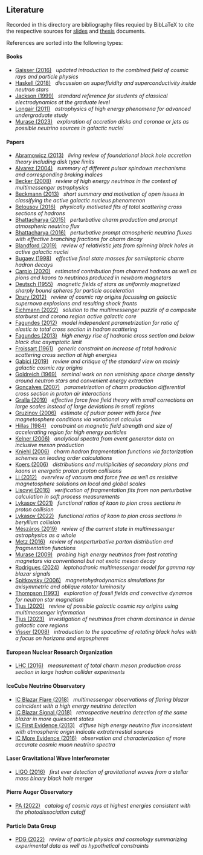 ## Literature

Recorded in this directory are bibliography files requied by BibLaTeX to cite the respective
sources for [slides](https://github.com/frtzzzzz/bachelor/tree/main/slides) and [thesis](https://github.com/frtzzzzz/bachelor/tree/main/thesis) documents. 

References are sorted into the following types:

#### Books

- [Gaisser (2016)](https://www.cambridge.org/core/books/cosmic-rays-and-particle-physics/C81BA71195ADFC89EFCC2C565B617702) &nbsp; *updated introduction to the combined field of cosmic rays and particle physics*
- [Haskell (2018)](https://arxiv.org/abs/1709.10340) &nbsp; *discussion on superfluidity and superconductivity inside neutron stars*
- [Jackson (1999)](https://ui.adsabs.harvard.edu/abs/1998clel.book.....J) &nbsp; *standard reference for students of classical electrodynamics at the graduate level*
- [Longair (2011)](https://www.cambridge.org/core/books/high-energy-astrophysics/CF25E2E5FC0EDFC51FCD7846A262C0AE) &nbsp; *astrophysics of high energy phenomena for advanced undergraduate study*
- [Murase (2023)](https://arxiv.org/abs/2202.03381) &nbsp; *exploration of accretion disks and coronae or jets as possible neutrino sources in galactic nuclei*

#### Papers

- [Abramowicz (2013)](https://arxiv.org/abs/1104.5499) &nbsp; *living review of foundational black hole accretion theory including disk type limits*
- [Alvarez (2004)](https://arxiv.org/abs/astro-ph/0311267) &nbsp; *summary of different pulsar spindown mechanisms and corresponding braking indices*
- [Becker (2008)](https://arxiv.org/abs/0710.1557) &nbsp; *review of high energy neutrinos in the context of multimessenger astrophysics*
- [Beckmann (2013)](https://arxiv.org/abs/1302.1397) &nbsp; *short summary and motivation of open issues in classifying the active galactic nucleus phenomenon*
- [Belousov (2016)](https://link.springer.com/article/10.1134/S1063778816010075) &nbsp; *physically motivated fits of total scattering cross sections of hadrons*
- [Bhattacharya (2015)](https://arxiv.org/abs/1502.01076) &nbsp; *perturbative charm production and prompt atmospheric neutrino flux*
- [Bhattacharya (2016)](https://arxiv.org/abs/1607.00193) &nbsp; *perturbative prompt atmospheric neutrino fluxes with effective branching fractions for charm decay*
- [Blandford (2019)](https://arxiv.org/abs/1812.06025) &nbsp; *review of relativistic jets from spinning black holes in active galactic nuclei*
- [Bugaev (1998)](https://arxiv.org/abs/hep-ph/9803488) &nbsp; *effective final state masses for semileptonic charm hadron decays*
- [Carpio (2020)](https://arxiv.org/abs/2007.07945) &nbsp; *estimated contribution from charmed hadrons as well as pions and kaons to neutrinos produced in newborn magnetars*
- [Deutsch (1955)](https://ui.adsabs.harvard.edu/abs/1955AnAp...18....1D) &nbsp; *magnetic fields of stars as uniformly magnetized sharply bound spheres for particle acceleration*
- [Drury (2012)](https://arxiv.org/abs/1203.3681) &nbsp; *review of cosmic ray origins focussing on galactic supernova explosions and resulting shock fronts*
- [Eichmann (2022)](https://arxiv.org/abs/2207.00102) &nbsp; *solution to the multimessenger puzzle of a composite starburst and corona region active galactic core*
- [Fagundes (2012)](https://arxiv.org/abs/1112.5115) &nbsp; *model independent parametrization for ratio of elastic to total cross section in hadron scattering*
- [Fagundes (2013)](https://arxiv.org/abs/1208.3456) &nbsp; *high energy rise of hadronic cross section and below black disc asymptotic limit*
- [Froissart (1961)](https://journals.aps.org/pr/abstract/10.1103/PhysRev.123.1053) &nbsp; *generic constraint on increase of total hadronic scattering cross section at high energies*
- [Gabici (2019)](https://arxiv.org/abs/1903.11584) &nbsp; *review and critique of the standard view on mainly galactic cosmic ray origins*
- [Goldreich (1969)](https://ui.adsabs.harvard.edu/abs/1969ApJ...157..869G) &nbsp; *seminal work on non vanishing space charge density around neutron stars and convenient energy extraction*
- [Gonçalves (2007)](https://arxiv.org/abs/hep-ph/0607125) &nbsp; *parametrization of charm production differential cross section in proton air interactions*
- [Gralla (2019)](https://arxiv.org/abs/1811.07438) &nbsp; *effective force free field theory with small corrections on large scales instead of large deviations in small regions*
- [Gruzinov (2006)](https://arxiv.org/abs/astro-ph/0510751) &nbsp; *estimate of pulsar power with force free magnetosphere conditions via variational calculus*
- [Hillas (1984)](https://ui.adsabs.harvard.edu/abs/1984ARA%26A..22..425H) &nbsp; *constraint on magnetic field strength and size of accelerating region for high energy particles*
- [Kelner (2006)](https://arxiv.org/abs/astro-ph/0606058) &nbsp; *analytical spectra from event generator data on inclusive meson production*
- [Kniehl (2006)](https://arxiv.org/abs/hep-ph/0607306) &nbsp; *charm hadron fragmentation functions via factorization schemes on leading order calculations*
- [Koers (2006)](https://arxiv.org/abs/hep-ph/0611219) &nbsp; *distributions and multiplicities of secondary pions and kaons in energetic proton proton collisions*
- [Li (2012)](https://arxiv.org/abs/1107.0979) &nbsp; *overview of vacuum and force free as well as resisitve magnetosphere solutions on local and global scales*
- [Lisovyi (2016)](https://arxiv.org/abs/1509.01061) &nbsp; *verification of fragmentation fits from non perturbative calculation in soft process measurements*
- [Lykasov (2021)](https://arxiv.org/abs/2012.02451) &nbsp; *functional ratios of kaon to pion cross sections in proton collision*
- [Lykasov (2022)](https://arxiv.org/abs/2201.10301) &nbsp; *functional ratios of kaon to pion cross sections in beryllium collision*
- [Mészáros (2019)](https://arxiv.org/abs/1906.10212) &nbsp; *review of the current state in multimessenger astrophysics as a whole*
- [Metz (2016)](https://arxiv.org/abs/1607.02521) &nbsp; *review of nonperturbative parton distribution and fragmentation functions*
- [Murase (2009)](https://arxiv.org/abs/0904.2509) &nbsp; *probing high energy neutrinos from fast rotating magnetars via conventional but not exotic meson decay*
- [Rodrigues (2024)](https://arxiv.org/abs/2307.13024) &nbsp; *leptohadronic multimessenger model for gamma ray blazar signals*
- [Spitkovsky (2006)](https://arxiv.org/abs/astro-ph/0603147) &nbsp; *magnetohydrodynamics simulations for axisymmetric and oblique rotator luminosity*
- [Thompson (1993)](https://ui.adsabs.harvard.edu/abs/1993ApJ...408..194T) &nbsp; *exploration of fossil fields and convective dynamos for neutron star magnetism*
- [Tjus (2020)](https://arxiv.org/abs/2002.00964) &nbsp; *review of possible galactic cosmic ray origins using multimessenger information*
- [Tjus (2023)](https://ui.adsabs.harvard.edu/abs/2023EPJWC.29010002B) &nbsp; *investigation of neutrinos from charm dominance in dense galactic core regions*
- [Visser (2008)](https://arxiv.org/abs/0706.0622) &nbsp; *introduction to the spacetime of rotating black holes with a focus on horizons and ergospheres*

#### European Nuclear Research Organization

- [LHC (2016)](https://arxiv.org/abs/1510.01707) &nbsp; *measurement of total charm meson production cross section in large hadron collider experiments*

#### IceCube Neutrino Observatory

- [IC Blazar Flare (2018)](https://arxiv.org/abs/1807.08816) &nbsp; *multimessenger observations of flaring blazar coincident with a high energy neutrino detection*
- [IC Blazar Signal (2018)](https://arxiv.org/abs/1807.08794) &nbsp; *retrospective neutrino detection of the same blazar in more quiescent states*
- [IC First Evidence (2013)](https://arxiv.org/abs/1311.5238) &nbsp; *diffuse high energy neutrino flux inconsistent with atmospheric origin indicate extraterrestial sources*
- [IC More Evidence (2016)](https://arxiv.org/abs/1607.08006) &nbsp; *observation and characterization of more accurate cosmic muon neutrino spectra*

#### Laser Gravitational Wave Interferometer

- [LIGO (2016)](https://arxiv.org/abs/1602.03837) &nbsp; *first ever detection of gravitational waves from a stellar mass binary black hole merger*

#### Pierre Auger Observatory

- [PA (2022)](https://arxiv.org/abs/2211.16020) &nbsp; *catalog of cosmic rays at highest energies consistent with the photodissociation cutoff*

#### Particle Data Group

- [PDG (2022)](https://academic.oup.com/ptep/article/2022/8/083C01/6651666) &nbsp; *review of particle physics and cosmology summarizing experimental data as well as hypothetical constraints*
